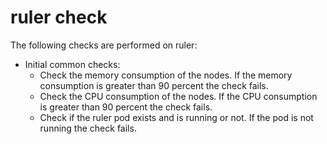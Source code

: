 # ruler check

The following checks are performed on ruler:

- Initial common checks:
    - Check the memory consumption of the nodes. If the memory consumption is greater than 90 percent the check fails.
    - Check the CPU consumption of the nodes. If the CPU consumption is greater than 90 percent the check fails.
    - Check if the ruler pod exists and is running or not. If the pod is not running the check fails.
